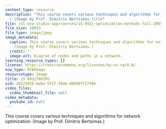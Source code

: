 ```yaml
---
content_type: resource
description: "This course covers various techniques and algorithms for network optimization.\
  \ (Image by Prof. Dimitris Bertsimas.)\r\n"
file: /ol-ocw-studio-app/courses/15-093j-optimization-methods-fall-2009/2022291bbe6e5f1f39abd0b90ff17406_15-093jf09.JPG
file_size: 28933
file_type: image/jpeg
image_metadata:
  caption: This course covers various techniques and algorithms for network optimization.
    (Image by Prof. Dimitris Bertsimas.)
  credit: ''
  image-alt: Diagram of nodes and paths in a network.
learning_resource_types: []
license: https://creativecommons.org/licenses/by-nc-sa/4.0/
ocw_type: OCWImage
resourcetype: Image
title: 15-093jf09JPG
uid: 2022291b-be6e-5f1f-39ab-d0b90ff17406
video_files:
  video_thumbnail_file: null
video_metadata:
  youtube_id: null
---
```

This course covers various techniques and algorithms for network optimization. (Image by Prof. Dimitris Bertsimas.)
